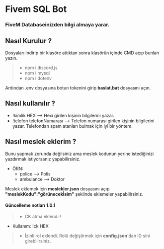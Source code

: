 # Fivem SQL Bot
### FiveM Databaseinizden bilgi almaya yarar.

## Nasıl Kurulur ?

Dosyaları indirip bir klasöre attıktan sonra klasörün içinde CMD açıp bunları yazın.
> * npm i discord.js
> * npm i mysql
> * npm i dotenv

Ardından .env dosyasına botun tokenini girip **baslat.bat** dosyasını açın.

## Nasıl kullanılır ?

* !kimlik HEX --> Hexi girilen kişinin bilgilerini yazar.
* !telefon telefonNumarası --> Telefon numarası girilen kişinin bilgilerini yazar. Telefondan spam atanları bulmak için iyi bir yöntem.

## Nasıl meslek eklerim ?

Bunu yapmak zorunda değilsiniz ama meslek kodunun yerine istediğinizi yazdırmak istiyorsanız yapabilirsiniz.
* ÖRN: 
  * police --> Polis
  * ambulance --> Doktor

Meslek eklemek için **meslekler.json** dosyasını açıp **"meslekKodu":"görünecekİsim"** şeklinde eklemeler yapabilirsiniz.


#### Güncelleme notları 1.0.1
> * CK atma eklendi !
   * Kullanım: !ck HEX
> * İzinli rol eklendi. Rolü değiştirmek için **config.json**'dan ID sini girebilirsiniz.
